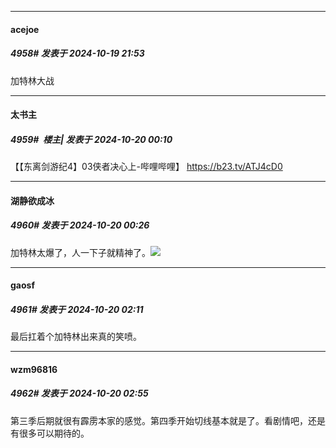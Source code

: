 ﻿
*****

####  acejoe  
##### 4958#       发表于 2024-10-19 21:53

加特林大战


*****

####  太书主  
##### 4959#         楼主| 发表于 2024-10-20 00:10

【【东离剑游纪4】03侠者决心上-哔哩哔哩】 https://b23.tv/ATJ4cD0


*****

####  湖静欲成冰  
##### 4960#       发表于 2024-10-20 00:26

加特林太爆了，人一下子就精神了。<img src="https://static.saraba1st.com/image/smiley/face2017/068.png" referrerpolicy="no-referrer">


*****

####  gaosf  
##### 4961#       发表于 2024-10-20 02:11

最后扛着个加特林出来真的笑喷。


*****

####  wzm96816  
##### 4962#       发表于 2024-10-20 02:55

第三季后期就很有霹雳本家的感觉。第四季开始切线基本就是了。看剧情吧，还是有很多可以期待的。

